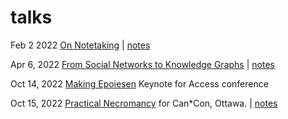 # talks

Feb 2 2022 [On Notetaking](on-note-taking.html) | [notes](notes/on-note-taking.md)

Apr 6, 2022 [From Social Networks to Knowledge Graphs](asu.html) | [notes](notes/asu.md)

Oct 14, 2022 [Making Epoiesen](access.html) Keynote for Access conference

Oct 15, 2022 [Practical Necromancy](practicalnecromancy.html) for Can*Con, Ottawa. | [notes](notes/practical-necromancy.md)
